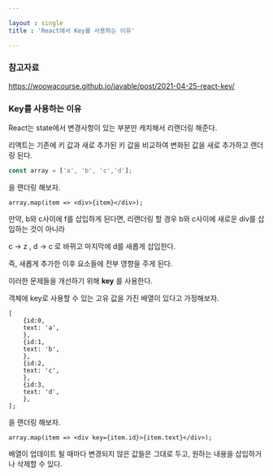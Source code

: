 ```yaml
---

layout : single
title : 'React에서 Key를 사용하는 이유'

---
```




### 참고자료

https://woowacourse.github.io/javable/post/2021-04-25-react-key/



### Key를 사용하는 이유

React는 state에서 변경사항이 있는 부분만 캐치해서 리랜더링 해준다.

리액트는 기존에 키 값과 새로 추가된 키 값을 비교하여 변화된 값을 새로 추가하고 랜더링 된다. 



```javascript
const array = ['a', 'b', 'c','d'];
```

을 랜더링 해보자.

```react
array.map(item => <div>{item}</div>);
```

만약, b와 c사이에 f를 삽입하게 된다면, 리랜더링 할 경우 b와 c사이에 새로운 div를 삽입하는 것이 아니라

c -> z , d -> c 로 바뀌고 마지막에 d를 새롭게 삽입한다.

즉, 새롭게 추가한 이후 요소들에 전부 영향을 주게 된다.



이러한 문제들을 개선하기 위해 **key** 를 사용한다. 



객체에 key로 사용할 수 있는 고유 값을 가진 배열이 있다고 가정해보자. 

```react
[
	{id:0, 
	text: 'a',
	},
	{id:1, 
	text: 'b',
	},
	{id:2, 
	text: 'c',
	},
	{id:3, 
	text: 'd',
	},
];
```

을 랜더링 해보자. 

```
array.map(item => <div key={item.id}>{item.text}</div>);
```



배열이 업데이트 될 때마다 변경되지 않은 값들은 그대로 두고, 원하는 내용을 삽입하거나 삭제할 수 있다. 











